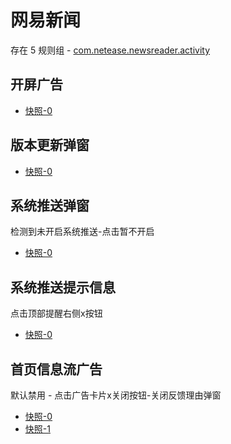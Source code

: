 # 网易新闻

存在 5 规则组 - [com.netease.newsreader.activity](/src/apps/com.netease.newsreader.activity.ts)

## 开屏广告

- [快照-0](https://gkd-kit.gitee.io/import/12639864)

## 版本更新弹窗

- [快照-0](https://gkd-kit.gitee.io/import/12639884)

## 系统推送弹窗

检测到未开启系统推送-点击暂不开启

- [快照-0](https://gkd-kit.gitee.io/import/12639800)

## 系统推送提示信息

点击顶部提醒右侧x按钮

- [快照-0](https://gkd-kit.gitee.io/import/12639869)

## 首页信息流广告

默认禁用 - 点击广告卡片x关闭按钮-关闭反馈理由弹窗

- [快照-0](https://gkd-kit.gitee.io/import/12639752)
- [快照-1](https://gkd-kit.gitee.io/import/12639751)
